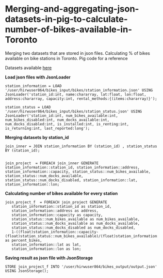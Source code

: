 # Merging-and-aggregating-json-datasets-in-pig-to-calculate-number-of-bikes-available-in-Toronto
Merging two datasets that are stored in json files. Calculating % of bikes available on bike stations in Toronto. Pig code for a reference

Datasets available [here](https://www.toronto.ca/city-government/data-research-maps/open-data/open-data-catalogue/#84045f23-7465-0892-8889-7b6f91049b29)


**Load  json files with JsonLoader**

```
station_information = LOAD '/user/hirwuser864/bikes_input/bikes/station_information.json' USING JsonLoader('station_id:int, name:chararray, lat:float, lon:float, address:chararray, capacity:int, rental_methods:{(items:chararray)}');

station_status = LOAD '/user/hirwuser864/bikes_input/bikes/station_status.json' USING JsonLoader('station_id:int, num_bikes_available:int, num_bikes_disabled:int, num_docks_available:int, num_docks_disabled:int, is_installed:int, is_renting:int, is_returning:int, last_reported:long');
```

**Merging datasets by station_id**

```
join_inner = JOIN station_information BY (station_id) , station_status BY (station_id);


join_project  = FOREACH join_inner GENERATE station_information::station_id, station_information::address, station_information::capacity, station_status::num_bikes_available, station_status::num_docks_available, station_status::num_docks_disabled, station_information::lat, station_information::lon;
```

**Calculating number of bikes available for every station**

```
join_project_f  = FOREACH join_project GENERATE 
   station_information::station_id as station_id,
   station_information::address as address,
   station_information::capacity as capacity,
   station_status::num_bikes_available as num_bikes_available,
   station_status::num_docks_available as num_docks_available,
   station_status::num_docks_disabled as num_docks_disabled,
   1-((float)station_information::capacity-(float)station_status::num_bikes_available)/(float)station_information::capacity  as percent_bikes,
   station_information::lat as lat,
   station_information::lon as lon;
```

**Saving result as json file with JsonStorage**

```
STORE join_project_f INTO '/user/hirwuser864/bikes_output/output.json' USING JsonStorage();
```
